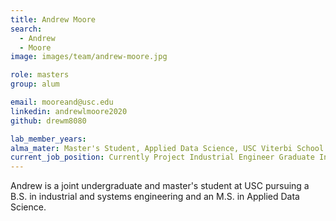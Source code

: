 ```yaml
---
title: Andrew Moore
search:
  - Andrew
  - Moore
image: images/team/andrew-moore.jpg

role: masters
group: alum

email: mooreand@usc.edu
linkedin: andrewlmoore2020
github: drewm8080

lab_member_years: 
alma_mater: Master's Student, Applied Data Science, USC Viterbi School of Engineering
current_job_position: Currently Project Industrial Engineer Graduate Intern at NASA Jet Propulsion Laboratory; Former Data Scientist at U.S. Department of Homeland Security
---
```


Andrew is a joint undergraduate and master's student at USC pursuing a B.S. in industrial and systems engineering and an M.S. in Applied Data Science.
